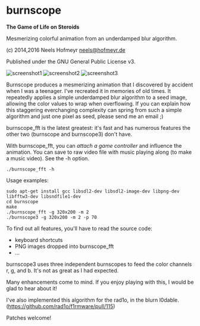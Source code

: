 burnscope
=========

**The Game of Life on Steroids**

Mesmerizing colorful animation from an underdamped blur algorithm.

(c) 2014,2016 Neels Hofmeyr <neels@hofmeyr.de>

Published under the GNU General Public License v3.

![screenshot1](http://kleinekatze.de/no4uF3Pa/burnscope_screenshot.png)
![screenshot2](http://kleinekatze.de/no4uF3Pa/burnscope_screenshot2.png)
![screenshot3](http://kleinekatze.de/no4uF3Pa/burnscope_screenshot3.png)

Burnscope produces a mesmerizing animation that I discovered by accident when I
was a teenager. I've recreated it in memories of old times. It repeatedly
applies a simple underdamped blur algorithm to a seed image, allowing the color
values to wrap when overflowing. If you can explain how this staggering
everchanging complexity can spring from such a simple algorithm and just one
pixel as seed, please send me an email ;)

burnscope\_fft is the latest greatest: it's fast and has numerous features the
other two (burnscope and burnscope3) don't have.

With burnscope\_fft, you can *attach a game controller* and influence the
animation. You can save to raw video file with music playing along (to make a
music video). See the -h option.

    ./burnscope_fft -h

Usage examples:

    sudo apt-get install gcc libsdl2-dev libsdl2-image-dev libpng-dev libfftw3-dev libsndfile1-dev
    cd burnscope
    make
    ./burnscope_fft -g 320x200 -m 2
    ./burnscope3 -g 320x200 -m 2 -p 70

To find out all features, you'll have to read the source code:

* keyboard shortcuts
* PNG images dropped into burnscope\_fft
* ...

burnscope3 uses three independent burnscopes to feed the color channels r, g,
and b. It's not as great as I had expected.

Many enhancements come to mind. If you enjoy playing with this, I would be glad
to hear about it!

I've also implemented this algorithm for the rad1o, in the blurn l0dable.
(https://github.com/rad1o/f1rmware/pull/115)

Patches welcome!
